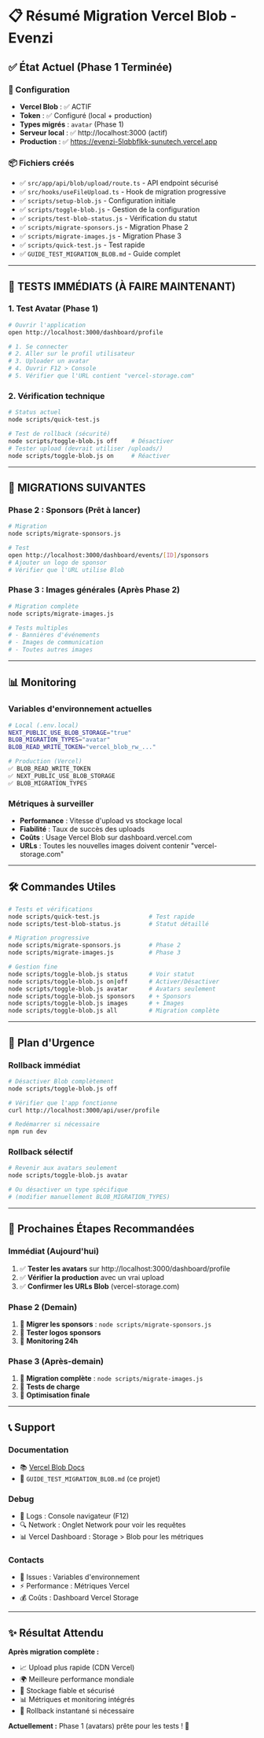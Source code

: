 # 📋 Résumé Migration Vercel Blob - Evenzi

## ✅ État Actuel (Phase 1 Terminée)

### 🔧 Configuration
- **Vercel Blob** : ✅ ACTIF
- **Token** : ✅ Configuré (local + production)
- **Types migrés** : `avatar` (Phase 1)
- **Serveur local** : ✅ http://localhost:3000 (actif)
- **Production** : ✅ https://evenzi-5lqbbflkk-sunutech.vercel.app

### 📦 Fichiers créés
- ✅ `src/app/api/blob/upload/route.ts` - API endpoint sécurisé
- ✅ `src/hooks/useFileUpload.ts` - Hook de migration progressive
- ✅ `scripts/setup-blob.js` - Configuration initiale
- ✅ `scripts/toggle-blob.js` - Gestion de la configuration
- ✅ `scripts/test-blob-status.js` - Vérification du statut
- ✅ `scripts/migrate-sponsors.js` - Migration Phase 2
- ✅ `scripts/migrate-images.js` - Migration Phase 3
- ✅ `scripts/quick-test.js` - Test rapide
- ✅ `GUIDE_TEST_MIGRATION_BLOB.md` - Guide complet

---

## 🧪 TESTS IMMÉDIATS (À FAIRE MAINTENANT)

### 1. Test Avatar (Phase 1)
```bash
# Ouvrir l'application
open http://localhost:3000/dashboard/profile

# 1. Se connecter
# 2. Aller sur le profil utilisateur
# 3. Uploader un avatar
# 4. Ouvrir F12 > Console
# 5. Vérifier que l'URL contient "vercel-storage.com"
```

### 2. Vérification technique
```bash
# Status actuel
node scripts/quick-test.js

# Test de rollback (sécurité)
node scripts/toggle-blob.js off    # Désactiver
# Tester upload (devrait utiliser /uploads/)
node scripts/toggle-blob.js on     # Réactiver
```

---

## 🚀 MIGRATIONS SUIVANTES

### Phase 2 : Sponsors (Prêt à lancer)
```bash
# Migration
node scripts/migrate-sponsors.js

# Test
open http://localhost:3000/dashboard/events/[ID]/sponsors
# Ajouter un logo de sponsor
# Vérifier que l'URL utilise Blob
```

### Phase 3 : Images générales (Après Phase 2)
```bash
# Migration complète
node scripts/migrate-images.js

# Tests multiples
# - Bannières d'événements
# - Images de communication
# - Toutes autres images
```

---

## 📊 Monitoring

### Variables d'environnement actuelles
```bash
# Local (.env.local)
NEXT_PUBLIC_USE_BLOB_STORAGE="true"
BLOB_MIGRATION_TYPES="avatar"
BLOB_READ_WRITE_TOKEN="vercel_blob_rw_..."

# Production (Vercel)
✅ BLOB_READ_WRITE_TOKEN
✅ NEXT_PUBLIC_USE_BLOB_STORAGE
✅ BLOB_MIGRATION_TYPES
```

### Métriques à surveiller
- **Performance** : Vitesse d'upload vs stockage local
- **Fiabilité** : Taux de succès des uploads
- **Coûts** : Usage Vercel Blob sur dashboard.vercel.com
- **URLs** : Toutes les nouvelles images doivent contenir "vercel-storage.com"

---

## 🛠️ Commandes Utiles

```bash
# Tests et vérifications
node scripts/quick-test.js              # Test rapide
node scripts/test-blob-status.js        # Statut détaillé

# Migration progressive
node scripts/migrate-sponsors.js        # Phase 2
node scripts/migrate-images.js          # Phase 3

# Gestion fine
node scripts/toggle-blob.js status      # Voir statut
node scripts/toggle-blob.js on|off      # Activer/Désactiver
node scripts/toggle-blob.js avatar      # Avatars seulement
node scripts/toggle-blob.js sponsors    # + Sponsors
node scripts/toggle-blob.js images      # + Images
node scripts/toggle-blob.js all         # Migration complète
```

---

## 🚨 Plan d'Urgence

### Rollback immédiat
```bash
# Désactiver Blob complètement
node scripts/toggle-blob.js off

# Vérifier que l'app fonctionne
curl http://localhost:3000/api/user/profile

# Redémarrer si nécessaire
npm run dev
```

### Rollback sélectif
```bash
# Revenir aux avatars seulement
node scripts/toggle-blob.js avatar

# Ou désactiver un type spécifique
# (modifier manuellement BLOB_MIGRATION_TYPES)
```

---

## 🎯 Prochaines Étapes Recommandées

### Immédiat (Aujourd'hui)
1. ✅ **Tester les avatars** sur http://localhost:3000/dashboard/profile
2. ✅ **Vérifier la production** avec un vrai upload
3. ✅ **Confirmer les URLs Blob** (vercel-storage.com)

### Phase 2 (Demain)
1. 🔄 **Migrer les sponsors** : `node scripts/migrate-sponsors.js`
2. 🔄 **Tester logos sponsors** 
3. 🔄 **Monitoring 24h**

### Phase 3 (Après-demain)
1. 🔄 **Migration complète** : `node scripts/migrate-images.js`
2. 🔄 **Tests de charge**
3. 🔄 **Optimisation finale**

---

## 📞 Support

### Documentation
- 📚 [Vercel Blob Docs](https://vercel.com/docs/storage/vercel-blob)
- 📖 `GUIDE_TEST_MIGRATION_BLOB.md` (ce projet)

### Debug
- 🔧 Logs : Console navigateur (F12)
- 🔍 Network : Onglet Network pour voir les requêtes
- 📊 Vercel Dashboard : Storage > Blob pour les métriques

### Contacts
- 🐛 Issues : Variables d'environnement
- ⚡ Performance : Métriques Vercel
- 💰 Coûts : Dashboard Vercel Storage

---

## ✨ Résultat Attendu

**Après migration complète :**
- 📈 Upload plus rapide (CDN Vercel)
- 🌍 Meilleure performance mondiale
- 💾 Stockage fiable et sécurisé
- 📊 Métriques et monitoring intégrés
- 🔄 Rollback instantané si nécessaire

**Actuellement :** Phase 1 (avatars) prête pour les tests ! 🎉 